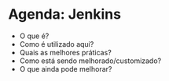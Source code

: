 # Agenda: Jenkins

- O que é?
- Como é utilizado aqui?
- Quais as melhores práticas?
- Como está sendo melhorado/customizado?
- O que ainda pode melhorar?
